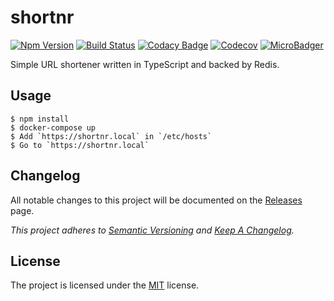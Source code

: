 # shortnr

[![Npm Version](https://img.shields.io/npm/v/shortnr.svg)](https://www.npmjs.com/package/shortnr)
[![Build Status](https://travis-ci.com/Pegase745/shortnr.svg?branch=master)](https://travis-ci.com/Pegase745/shortnr)
[![Codacy Badge](https://api.codacy.com/project/badge/Grade/0e235cc8b4374d839d482eeb13405599)](https://www.codacy.com/app/Pegase745/shortnr)
[![Codecov](https://codecov.io/gh/Pegase745/shortnr/branch/master/graph/badge.svg)](https://codecov.io/gh/Pegase745/shortnr)
[![MicroBadger](https://images.microbadger.com/badges/image/pegase/shortnr.svg)](https://microbadger.com/images/pegase/shortnr)

Simple URL shortener written in TypeScript and backed by Redis.

## Usage

```console
$ npm install
$ docker-compose up
$ Add `https://shortnr.local` in `/etc/hosts`
$ Go to `https://shortnr.local`
```

## Changelog

All notable changes to this project will be documented on the [Releases](https://github.com/Pegase745/shortnr/releases) page.

*This project adheres to [Semantic Versioning](http://semver.org/) and [Keep A Changelog](http://keepachangelog.com/).*

## License

The project is licensed under the [MIT](LICENSE) license.
